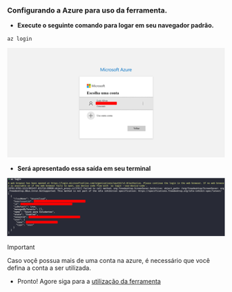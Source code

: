 ### Configurando a Azure para uso da ferramenta.

+ **Execute o seguinte comando para logar em seu navegador padrão.**

```
az login
```

![](images/login_azure.png)

+ **Será apresentado essa saída em seu terminal**

![](images/azure_tenant.png)

> [!IMPORTANT]
> Caso voçê possua mais de uma conta na azure, é necessário que você defina a conta a ser utilizada.

+ Pronto! Agore siga para a [utilização da ferramenta](../README.md/#5.-Utilizando-a-ferramenta) 